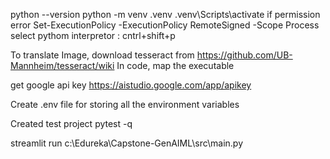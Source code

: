 python --version
python -m venv .venv
.venv\Scripts\activate
    if permission error
    Set-ExecutionPolicy -ExecutionPolicy RemoteSigned -Scope Process
select pythom interpretor : cntrl+shift+p

To translate Image, download tesseract from https://github.com/UB-Mannheim/tesseract/wiki
In code, map the executable 

get google api key
https://aistudio.google.com/app/apikey
    
Create .env file for storing all the environment variables

Created test project
pytest -q

streamlit run c:\Edureka\Capstone-GenAIML\src\main.py

